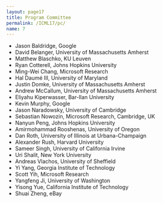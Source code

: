 ```yaml
---
layout: page17
title: Program Committee
permalink: /ICML17/pc/
name: 7
---
```

* Jason Baldridge, Google
* David Belanger, University of Massachusetts Amherst
* Matthew Blaschko, KU Leuven
* Ryan Cotterell, Johns Hopkins University
* Ming-Wei Chang, Microsoft Research
* Hal Daumé III, University of Maryland
* Justin Domke, University of Massachusetts Amherst
* Andrew McCallum, University of Massachusetts Amherst
* Eliyahu Kiperwasser, Bar-Ilan University
* Kevin Murphy, Google
* Jason Naradowsky, University of Cambridge
* Sebastian Nowozin, Microsoft Research, Cambridge, UK
* Nanyun Peng, Johns Hopkins University
* Amirmohammad Rooshenas, University of Oregon
* Dan Roth, University of Illinois at Urbana-Champaign
* Alexander Rush, Harvard University 
* Sameer Singh, University of California Irvine
* Uri Shalit, New York University
* Andreas Vlachos, University of Sheffield
* Yi Yang, Georgia Institute of Technology
* Scott Yih, Microsoft Research
* Yangfeng Ji, University of Washington
* Yisong Yue, California Institute of Technology
* Shuai Zheng, eBay

